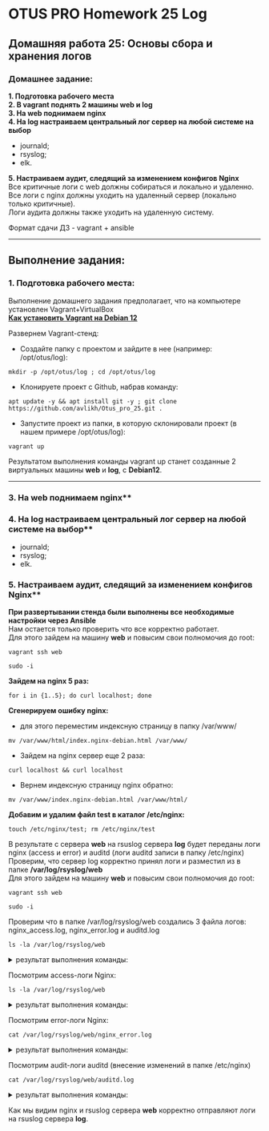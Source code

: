 # OTUS PRO Homework 25 Log

## Домашняя работа 25: Основы сбора и хранения логов

### Домашнее задание:
**1. Подготовка рабочего места**   
**2. В vagrant поднять 2 машины web и log**   
**3. На web поднимаем nginx**   
**4. На log настраиваем центральный лог сервер на любой системе на выбор**
* journald;   
* rsyslog;   
* elk.

**5. Настраиваем аудит, следящий за изменением конфигов Nginx**   
Все критичные логи с web должны собираться и локально и удаленно.   
Все логи с nginx должны уходить на удаленный сервер (локально только критичные).   
Логи аудита должны также уходить на удаленную систему.   
   
Формат сдачи ДЗ - vagrant + ansible  

---
## Выполнение задания:
### 1. Подготовка рабочего места:
Выполнение домашнего задания предполагает, что на компьютере установлен Vagrant+VirtualBox   
**[Как установить Vagrant на Debian 12](https://github.com/avlikh/Install_Vagrant_Debian12/blob/main/README.md)**   

Развернем Vagrant-стенд:
  - Создайте папку с проектом и зайдите в нее (например: /opt/otus/log):
```
mkdir -p /opt/otus/log ; cd /opt/otus/log
```
  - Клонируете проект с Github, набрав команду:
```
apt update -y && apt install git -y ; git clone https://github.com/avlikh/Otus_pro_25.git .
```
  - Запустите проект из папки, в которую склонировали проект (в нашем примере /opt/otus/log):
```
vagrant up
```
Результатом выполнения команды vagrant up станет созданные 2 виртуальных машины **web** и **log**, с **Debian12**.   

---
### 3. На web поднимаем nginx**   
### 4. На log настраиваем центральный лог сервер на любой системе на выбор**
* journald;   
* rsyslog;   
* elk.
### 5. Настраиваем аудит, следящий за изменением конфигов Nginx**

**При развертывании стенда были выполнены все необходимые настройки через Ansible**  
Нам остается только проверить что все корректно работает.   
Для этого зайдем на машину **web** и повысим свои полномочия до root:
```
vagrant ssh web
```
```
sudo -i
```
**Зайдем на nginx 5 раз:**
```
for i in {1..5}; do curl localhost; done
```
**Сгенерируем ошибку nginx:**
* для этого переместим индексную страницу в папку /var/www/
```
mv /var/www/html/index.nginx-debian.html /var/www/
```
* Зайдем на nginx сервер еще 2 раза:
```
curl localhost && curl localhost
```
* Вернем индексную страницу nginx обратно:
```
mv /var/www/index.nginx-debian.html /var/www/html/
```
**Добавим и удалим файл test в каталог /etc/nginx:**
```
touch /etc/nginx/test; rm /etc/nginx/test
```
В результате с сервера **web** на rsuslog сервера **log** будет переданы логи nginx (access и error) и auditd (логи auditd записи в папку /etc/nginx)  
Проверим, что сервер log корректно принял логи и разместил из в папке **/var/log/rsyslog/web**  
Для этого зайдем на машину **web** и повысим свои полномочия до root:
```
vagrant ssh web
```
```
sudo -i
```
Проверим что в папке /var/log/rsyslog/web создались 3 файла логов: nginx_access.log, nginx_error.log и auditd.log
```
ls -la /var/log/rsyslog/web
```
<details>
<summary> результат выполнения команды: </summary>

```

```
</details>

Посмотрим access-логи Nginx:

```
ls -la /var/log/rsyslog/web
```

<details>
<summary> результат выполнения команды: </summary>

```
total 20
drwxr-xr-x 2 root root 4096 Feb 21 15:13 .
drwxr-xr-x 4 root root 4096 Feb 21 15:08 ..
-rw-r----- 1 root adm   989 Feb 21 15:13 auditd.log
-rw-r----- 1 root adm   910 Feb 21 15:08 nginx_access.log
-rw-r----- 1 root adm   420 Feb 21 15:08 nginx_error.log
```
</details>

Посмотрим error-логи Nginx:

```
cat /var/log/rsyslog/web/nginx_error.log
```

<details>
<summary> результат выполнения команды: </summary>

```
root@log:~# cat /var/log/rsyslog/web/nginx_error.log
2025-02-21T15:08:08+00:00 web nginx_error: 2025/02/21 15:08:08 [error] 2576#2576: *6 directory index of "/var/www/html/" is forbidden, client: 127.0.0.1, server: _, request: "GET / HTTP/1.1", host: "localhost"
2025-02-21T15:08:08+00:00 web nginx_error: 2025/02/21 15:08:08 [error] 2576#2576: *7 directory index of "/var/www/html/" is forbidden, client: 127.0.0.1, server: _, request: "GET / HTTP/1.1", host: "localhost"
```
</details>

Посмотрим audit-логи auditd (внесение изменений в папке /etc/nginx)

```
cat /var/log/rsyslog/web/auditd.log
```

<details>
<summary> результат выполнения команды: </summary>

```
2025-02-21T15:13:59+00:00 web auditd type=SYSCALL msg=audit(1740150839.542:193): arch=c000003e syscall=257 success=yes exit=3 a0=ffffff9c a1=7ffce16937ed a2=941 a3=1b6 items=2 ppid=2647 pid=2673 auid=1000 uid=0 gid=0 euid=0 suid=0 fsuid=0 egid=0 sgid=0 fsgid=0 tty=pts1 ses=5 comm="touch" exe="/usr/bin/touch" subj=unconfined key="nginx-config-change"#035ARCH=x86_64 SYSCALL=openat AUID="vagrant" UID="root" GID="root" EUID="root" SUID="root" FSUID="root" EGID="root" SGID="root" FSGID="root"
2025-02-21T15:13:59+00:00 web auditd type=SYSCALL msg=audit(1740150839.554:194): arch=c000003e syscall=263 success=yes exit=0 a0=ffffff9c a1=5565aca80bf0 a2=0 a3=7f45d3df8f80 items=2 ppid=2647 pid=2674 auid=1000 uid=0 gid=0 euid=0 suid=0 fsuid=0 egid=0 sgid=0 fsgid=0 tty=pts1 ses=5 comm="rm" exe="/usr/bin/rm" subj=unconfined key="nginx-config-change"#035ARCH=x86_64 SYSCALL=unlinkat AUID="vagrant" UID="root" GID="root" EUID="root" SUID="root" FSUID="root" EGID="root" SGID="root" FSGID="root"
```
</details>

Как мы видим nginx и rsuslog сервера **web** корректно отправляют логи на rsuslog сервера **log**.
